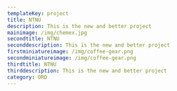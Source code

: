 ```yaml
---
templateKey: project
title: NTNU
description: This is the new and better project
mainimage: /img/chemex.jpg
secondtitle: NTNU
seconddescription: This is the new and better project
firstminiatureimage: /img/coffee-gear.png
secondminiatureimage: /img/coffee-gear.png
thirdtitle: NTNU
thirddescription: This is the new and better project
category: ORD
---
```


